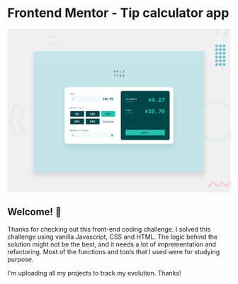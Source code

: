 # Frontend Mentor - Tip calculator app

![Design preview for the Tip calculator app coding challenge](./design/desktop-preview.jpg)

## Welcome! 👋

Thanks for checking out this front-end coding challenge. I solved this challenge using vanilla Javascript, CSS and HTML.  The logic behind the solution might not be the best, and it needs a lot of imprementation and refactoring. Most of the functions and tools that I used were for studying purpose.

I'm uploading all my projects to track my evolution. Thanks!

